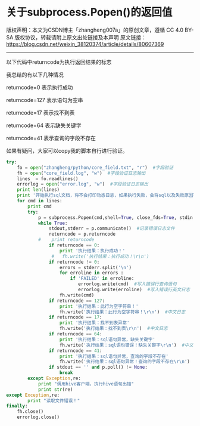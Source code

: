 # 关于subprocess.Popen()的返回值

版权声明：本文为CSDN博主「zhangheng007a」的原创文章，遵循 CC 4.0 BY-SA 版权协议，转载请附上原文出处链接及本声明
原文链接：<https://blog.csdn.net/weixin_38120374/article/details/80607369>

---
以下代码中returncode为执行返回结果的标志

我总结的有以下几种情况

returncode=0 表示执行成功

returncode=127 表示语句为空串

returncode=17 表示找不到表

returncode=64 表示缺失关键字

returncode=41 表示查询的字段不存在

如果有疑问，大家可以copy我的脚本自行进行验证。

```python
try:
    fo = open("zhangheng/python/core_field.txt", "r")  #字段验证
    fh = open("core_field.log", "w")  #字段验证日志输出
    lines  = fo.readlines()
    errorlog = open("error.log", "w")  #字段验证日志输出
    print len(lines)
    print '开始执行sql文档，将不会打印动态日志，如果执行失败，会将sql以及失败原因写入log日志文件,英文日志将存放于error.log中：'
    for cmd in lines:
        print cmd
        try:
            p = subprocess.Popen(cmd,shell=True, close_fds=True, stdin = subprocess.PIPE, stdout = subprocess.PIPE, stderr = subprocess.PIPE)
            while True:
                stdout,stderr = p.communicate()  #记录错误日志文件
                returncode = p.returncode
            #    print returncode
                if returncode == 0:
                    print '执行结果：执行成功！'
                 #   fh.write('执行结果：执行成功！\r\n')
                if returncode != 0:
                    errors = stderr.split('\n')
                    for erroline in errors :
                        if 'FAILED' in erroline:
                           errorlog.write(cmd)  #写入错误行查询语句
                           errorlog.write(erroline)  #写入错误行英文日志
                    fh.write(cmd)
                if returncode == 127:
                    print '执行结果：此行为空字符串！'
                    fh.write('执行结果：此行为空字符串！\r\n')  #中文日志
                if returncode == 17:
                    print '执行结果：找不到表异常'
                    fh.write('执行结果：找不到表\r\n')  #中文日志
                if returncode == 64:
                    print '执行结果：sql语句异常，缺失关键字'
                    fh.write('执行结果：sql语句错误！缺失关键字\r\n')  #中文日志
                if returncode == 41:
                    print '执行结果：sql语句异常，查询的字段不存在'
                    fh.write('执行结果：sql语句异常！查询的字段不存在\r\n')  #中文日志
                if stdout == '' and p.poll() != None:
                    break
        except Exception,re:
            print "调用hive客户端，执行hive语句出错"
            print str(re)
except Exception,re:
        print "读取文件错误！"
finally:
    fh.close()
    errorlog.close()
```
